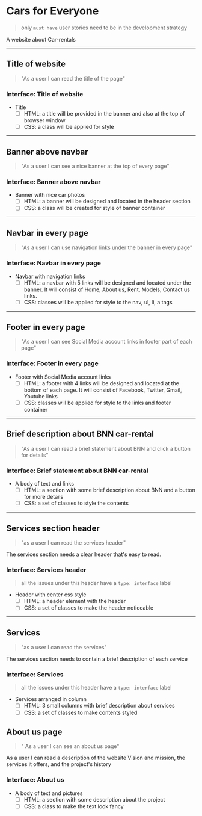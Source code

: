 # Cars for Everyone

> only `must have` user stories need to be in the development strategy

A website about Car-rentals

---

## Title of website

> "As a user I can read the title of the page"

### Interface: Title of website

- Title
  - [ ] HTML: a title will be provided in the banner and also at the top of 
  browser window 
  - [ ] CSS: a class will be applied for style

---

## Banner above navbar

> "As a user I can see a nice banner at the top of every page"

### Interface: Banner above navbar

- Banner with nice car photos
  - [ ] HTML: a banner will be designed and located in the header section 
  - [ ] CSS: a class will be created for style of banner container

---

## Navbar in every page

> "As a user I can use navigation links under the banner in every page"

### Interface: Navbar in every page

- Navbar with navigation links
  - [ ] HTML: a navbar with 5 links will be designed and located under the banner.
  It will consist of Home, About us, Rent, Models, Contact us links.
  - [ ] CSS: classes will be applied for style to the nav, ul, li, a tags

---

## Footer in every page

> "As a user I can see Social Media account links in footer part of each page"

### Interface: Footer in every page

- Footer with Social Media account links
  - [ ] HTML: a footer with 4 links will be designed and located at the bottom of 
  each page. It will consist of Facebook, Twitter, Gmail, Youtube links
  - [ ] CSS: classes will be applied for style to the links and footer container

---

## Brief description about BNN car-rental

> "As a user I can read a brief statement about BNN and click a button for details"

### Interface: Brief statement about BNN car-rental

- A body of text and links
  - [ ] HTML: a section with some brief description about BNN and a button for
  more details
  - [ ] CSS: a set of classes to style the contents

---

## Services section header

> "as a user I can read the services header"

The services section needs a clear header that's easy to read.

### Interface: Services header

> all the issues under this header have a `type: interface` label

- Header with center css style
  - [ ] HTML: a header element with the header
  - [ ] CSS: a set of classes to make the header noticeable

---

## Services

> "as a user I can read the services"

The services section needs to contain a brief description of each service

### Interface: Services

> all the issues under this header have a `type: interface` label

- Services arranged in column
  - [ ] HTML: 3 small columns with brief description about services
  - [ ] CSS: a set of classes to make contents styled

## About us page

> " As a user I can see an about us page"

As a user I can read a description of the website Vision and mission, the
services it offers, and the project's history

### Interface: About us

- A body of text and pictures
  - [ ] HTML: a section with some description about the project
  - [ ] CSS: a class to make the text look fancy
